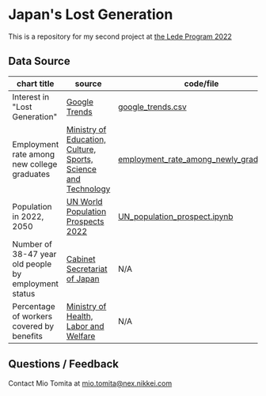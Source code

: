 # Japan's Lost Generation

This is a repository for my second project at [the Lede Program 2022](https://ledeprogram.com/)

## Data Source

|chart title|source|code/file|
|---|---|---|
|Interest in "Lost Generation"|[Google Trends](https://trends.google.com/trends/explore?date=2022-04-21%202022-07-21&geo=JP&q=%E3%83%AD%E3%82%B9%E3%82%B8%E3%82%A7%E3%83%8D)|[google_trends.csv](https://github.com/miotomita/japan-lost-generation/blob/main/output/google_trends.csv)|
|Employment rate among new college graduates|[Ministry of Education, Culture, Sports, Science and Technology](https://www.e-stat.go.jp/stat-search/files?page=1&layout=datalist&toukei=00400001&tstat=000001011528&cycle=0&tclass1=000001021812&tclass2val=0)|[employment_rate_among_newly_grads.ipynb](https://github.com/miotomita/japan-lost-generation/blob/main/employment_rate_among_newly_grads.ipynb)|
|Population in 2022, 2050|[UN World Population Prospects 2022](https://population.un.org/wpp/Download/Standard/Population/)|[UN_population_prospect.ipynb](https://github.com/miotomita/japan-lost-generation/blob/main/UN_population_prospect.ipynb)|
|Number of 38-47 year old people by employment status| [ Cabinet Secretariat of Japan](https://www.cas.go.jp/jp/seisaku/shushoku_hyogaki_shien/suishin_platform/dai4/siryou1.pdf)|N/A|
|Percentage of workers covered by benefits| [Ministry of Health, Labor and Welfare](https://www.e-stat.go.jp/stat-search/files?page=1&layout=datalist&toukei=00450074&bunya_l=03&tstat=000001021304&cycle=0&tclass1=000001149246&tclass2=000001150706&tclass3=000001150710&tclass4=000001150716&tclass5val=0)|N/A|

## Questions / Feedback
Contact Mio Tomita at mio.tomita@nex.nikkei.com
